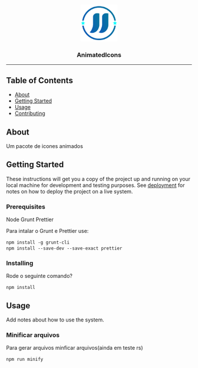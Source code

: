 <p align="center">
  <a href="" rel="noopener">
 <img width=100px height=100px src="assets/Logo_JJ_Gradiente_128.png" alt="Logo"></a>
</p>

<h3 align="center">AnimatedIcons</h3>

---

## Table of Contents

- [About](#about)
- [Getting Started](#getting_started)
- [Usage](#usage)
- [Contributing](../CONTRIBUTING.md)

## About <a name = "about"></a>

Um pacote de icones animados

## Getting Started <a name = "getting_started"></a>

These instructions will get you a copy of the project up and running on your local machine for development and testing purposes. See [deployment](#deployment) for notes on how to deploy the project on a live system.

### Prerequisites

Node
Grunt
Prettier

Para intalar o Grunt e Prettier use:

```
npm install -g grunt-cli
npm install --save-dev --save-exact prettier

```

### Installing

Rode o seguinte comando?

```
npm install
```

## Usage <a name = "usage"></a>

Add notes about how to use the system.


### Minificar arquivos

Para gerar arquivos minficar arquivos(ainda em teste rs)

```
npm run minify
```
